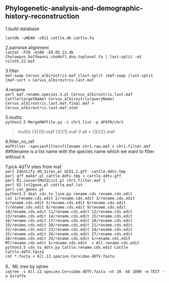 ## Phylogenetic-analysis-and-demographic-history-reconstruction

1.build database   

`lastdb -uNEAR -cR11 cattle.db cattle.fa`

2.pairwise alignment   
`lastal -P20 -m100 -E0.05 22.db Choloepus_hoffmanni.choHof1.dna.toplevel.fa | last-split -m1 >sloth.22.maf`   

3.filter    
`maf-swap Cervus_albirostris.maf |last-split |maf-swap |last-split |maf-sort > Cervus_albirostris.last.maf`    

4.rename    
`perl maf.rename.species.S.pl Cervus_albirostris.last.maf Cattle(targetName) Cervus_albirostris(queryName) Cervus_albirostris.last.maf.final.maf > Cervus_albirostris.last.maf.stat`    

5.multiz   
`python3.5 MergeMAFFile.py -i chr1.list -p $PATH/chr1`  
> multiz {3}{0}.maf {3}{1}.maf 0 all > {3}{2}.maf    

6.filter_no_ref     
`mafFilter -speciesFilter=filename chr1.raw.maf > chr1.filter.maf`    
##filename is a list name with the species name which we want to filter without it

7.pick 4dTV sites from maf   
`perl Identify_4D_Sites.pl UCD1.2.gff  cattle.4dtv.tmp`    
`perl gff_maker.pl cattle.4dtv.tmp > cattle.4dtv.gff`    
`perl 01.convertMaf2List.pl chr1.filter.maf 1`     
`perl 02.lst2gene.pl cattle.maf.lst`       
`perl cat_genes.pl`    
`python3.5 deal_cds_to_line.py rename.cds rename.cds.edit`    
`cat 1/rename.cds.edit 2/rename.cds.edit 3/rename.cds.edit 4/rename.cds.edit 5/rename.cds.edit 6/rename.cds.edit 7/rename.cds.edit 8/rename.cds.edit 9/rename.cds.edit 10/rename.cds.edit 11/rename.cds.edit 12/rename.cds.edit 13/rename.cds.edit 14/rename.cds.edit 15/rename.cds.edit 16/rename.cds.edit 17/rename.cds.edit 18/rename.cds.edit 19/rename.cds.edit 20/rename.cds.edit 21/rename.cds.edit 22/rename.cds.edit 23/rename.cds.edit 24/rename.cds.edit 25/rename.cds.edit 26/rename.cds.edit 27/rename.cds.edit 28/rename.cds.edit 29/rename.cds.edit S/rename.cds.edit MT/rename.cds.edit X/rename.cds.edit  > All.rename.cds.edit`     
`python3.5 cds_to_4dtv.py Cattle.rename.cds.edit Cattle Cattle.4dTV.fasta`      
`cat *.fasta > All.12.species.Cervidae.4DTV.fasta`    

8、ML tree by iqtree   
`iqtree -s All.12.species.Cervidae.4DTV.fasta -nt 10 -bb 1000 -m TEST -o Giraffe`   
